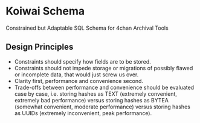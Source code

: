 # Koiwai Schema
Constrained but Adaptable SQL Schema for 4chan Archival Tools

## Design Principles

- Constraints should specify how fields are to be stored.
- Constraints should not impede storage or migrations of possibly flawed or incomplete data, that would just screw us over.
- Clarity first, performance and convenience second.
- Trade-offs between performance and convenience should be evaluated case by case, i.e. storing hashes as TEXT (extremely convenient, extremely bad performance) versus storing hashes as BYTEA (somewhat convenient, moderate performance) versus storing hashes as UUIDs (extremely inconvenient, peak performance).

